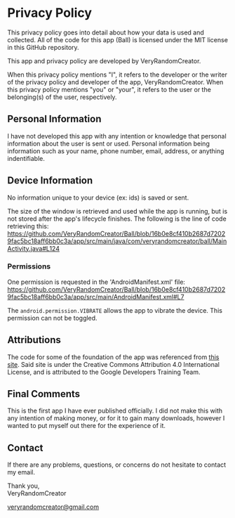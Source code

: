 # Privacy Policy
This privacy policy goes into detail about how your data is used and collected. All of the code for this app (Ball) is licensed under the MIT license in this GitHub repository.

This app and privacy policy are developed by VeryRandomCreator.

When this privacy policy mentions "I", it refers to the developer or the writer of the privacy policy and developer of the app, VeryRandomCreator.
When this privacy policy mentions "you" or "your", it refers to the user or the belonging(s) of the user, respectively.

## Personal Information
I have not developed this app with any intention or knowledge that personal information about the user is sent or used. Personal information being information such as your name, phone number, email, address, or anything indentifiable.

## Device Information
No information unique to your device (ex: ids) is saved or sent.

The size of the window is retrieved and used while the app is running, but is not stored after the app's lifecycle finishes. The following is the line of code retrieving this:
https://github.com/VeryRandomCreator/Ball/blob/16b0e8cf410b2687d72029fac5bc18aff6bb0c3a/app/src/main/java/com/veryrandomcreator/ball/MainActivity.java#L124

### Permissions
One permission is requested in the 'AndroidManifest.xml' file:
https://github.com/VeryRandomCreator/Ball/blob/16b0e8cf410b2687d72029fac5bc18aff6bb0c3a/app/src/main/AndroidManifest.xml#L7

The `android.permission.VIBRATE` allows the app to vibrate the device. This permission can not be toggled.

## Attributions
The code for some of the foundation of the app was referenced from <a href="https://google-developer-training.github.io/android-developer-advanced-course-practicals/unit-5-advanced-graphics-and-views/lesson-11-canvas/11-2-p-create-a-surfaceview/11-2-p-create-a-surfaceview.html">this site</a>. Said site is under the Creative Commons Attribution 4.0 International License, and is attributed to the Google Developers Training Team.

## Final Comments
This is the first app I have ever published officially. I did not make this with any intention of making money, or for it to gain many downloads, however I wanted to put myself out there for the experience of it.

## Contact
If there are any problems, questions, or concerns do not hesitate to contact my email.

Thank you,  
VeryRandomCreator

veryrandomcreator@gmail.com

